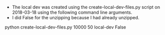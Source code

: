 * The local dev was created using the create-local-dev-files.py script on 2018-03-18 using the following command line arguments.
* I did False for the unzipping because I had already unzipped.

python create-local-dev-files.py 10000 50 local-dev False